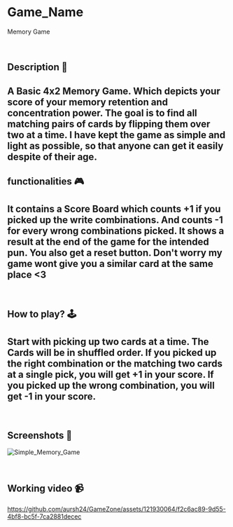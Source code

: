 # **Game_Name** 

Memory Game

<br>

## **Description 📃**

A Basic 4x2 Memory Game. Which depicts your score of your memory retention and concentration power.
The goal is to find all matching pairs of cards by flipping them over two at a time.
I have kept the game as simple and light as possible, so that anyone can get it easily despite of their age.
- 

## **functionalities 🎮**

It contains a Score Board which counts +1 if you picked up the write combinations. And counts -1 for every wrong combinations picked.
It shows a result at the end of the game for the intended pun.
You also get a reset button. Don't worry my game wont give you a similar card at the same place <3
- 
<br>

## **How to play? 🕹️**

Start with picking up two cards at a time. The Cards will be in shuffled order.
If you picked up the right combination or the matching two cards at a single pick, you will get +1 in your score.
If you picked up the wrong combination, you will get -1 in your score.
- 

<br>

## **Screenshots 📸**

![Simple_Memory_Game](https://github.com/aursh24/GameZone/assets/121930064/b40b2240-406b-4c1f-9785-2dc607c320f7)

<br>

## **Working video 📹**

https://github.com/aursh24/GameZone/assets/121930064/f2c6ac89-9d55-4bf8-bc5f-7ca2881decec


